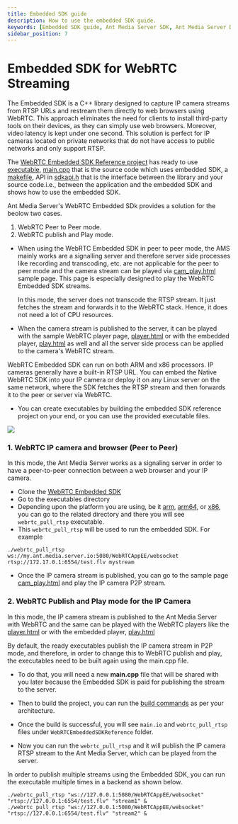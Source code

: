 ```yaml
---
title: Embedded SDK guide 
description: How to use the embedded SDK guide.
keywords: [Embedded SDK guide, Ant Media Server SDK, Ant Media Server Documentation, Ant Media Server Tutorials]
sidebar_position: 7
---
```


# Embedded SDK for WebRTC Streaming

The Embedded SDK is a C++ library designed to capture IP camera streams from RTSP URLs and restream them directly to web browsers using WebRTC. This approach eliminates the need for clients to install third-party tools on their devices, as they can simply use web browsers. Moreover, video latency is kept under one second. This solution is perfect for IP cameras located on private networks that do not have access to public networks and only support RTSP.

The [WebRTC Embedded SDK Reference project](https://github.com/ant-media/WebRTCEmbeddedSDKReference) has ready to use [executable](https://github.com/ant-media/WebRTCEmbeddedSDKReference/tree/master/executables), [main.cpp](https://github.com/ant-media/WebRTCEmbeddedSDKReference/blob/master/main.cpp) that is the source code which uses embedded SDK, a [makefile](https://github.com/ant-media/WebRTCEmbeddedSDKReference/blob/master/Makefile), API in [sdkapi.h](https://github.com/ant-media/WebRTCEmbeddedSDKReference/blob/master/sdkapi.h) that is the interface between the library and your source code.i.e., between the application and the embedded SDK and shows how to use the embedded SDK.

Ant Media Server's WebRTC Embedded SDk provides a solution for the beolow two cases.

1.  WebRTC Peer to Peer mode.
2.  WebRTC publish and Play mode.

- When using the WebRTC Embedded SDK in peer to peer mode, the AMS mainly works are a signalling server and therefore server side processes like recording and transcoding, etc. are not applicable for the peer to peer mode and the camera stream can be played via [cam_play.html](https://github.com/ant-media/StreamApp/blob/master/src/main/webapp/cam_play.html) sample page. This page is especially designed to play the WebRTC Embedded SDK streams.

  In this mode, the server does not transcode the RTSP stream. It just fetches the stream and forwards it to the WebRTC stack. Hence, it does not need a lot of CPU 
  resources.

- When the camera stream is published to the server, it can be played with the sample WebRTC player page, [player.html](https://github.com/ant-media/StreamApp/blob/master/src/main/webapp/player.html) or with the embedded player, [play.html](https://github.com/ant-media/StreamApp/blob/master/src/main/webapp/play.html) as well and all the server side process can be applied to the camera's WebRTC stream.

WebRTC Embedded SDK can run on both ARM and x86 processors. IP cameras generally have a built-in RTSP URL. You can embed the Native WebRTC SDK into your IP camera or deploy it on any Linux server on the same network, where the SDK fetches the RTSP stream and then forwards it to the peer or server via WebRTC.

- You can create executables by building the embedded SDK reference project on your end, or you can use the provided executable files.

![](@site/static/img/sdk-diagram.png)

### 1\. WebRTC IP camera and browser (Peer to Peer)

In this mode, the Ant Media Server works as a signaling server in order to have a peer-to-peer connection between a web browser and your IP camera.

- Clone the [WebRTC Embedded SDK](https://github.com/ant-media/WebRTCEmbeddedSDKReference)
- Go to the executables directory
- Depending upon the platform you are using, be it [arm](https://github.com/ant-media/WebRTCEmbeddedSDKReference/tree/master/executables/arm), [arm64](https://github.com/ant-media/WebRTCEmbeddedSDKReference/tree/master/executables/arm64), or [x86](https://github.com/ant-media/WebRTCEmbeddedSDKReference/tree/master/executables/x86), you can go to the related directory and there you will see `webrtc_pull_rtsp` executable.
- This `webrtc_pull_rtsp` will be used to run the embedded SDK. For example
```
./webrtc_pull_rtsp ws://my.ant.media.server.io:5080/WebRTCAppEE/websocket rtsp://172.17.0.1:6554/test.flv mystream
```
- Once the IP camera stream is published, you can go to the sample page [cam_play.html](https://github.com/ant-media/StreamApp/blob/master/src/main/webapp/cam_play.html) and play the IP camera P2P stream.


### 2\. WebRTC Publish and Play mode for the IP Camera
In this mode, the IP camera stream is published to the Ant Media Server with WebRTC and the same can be played with the WebRTC players like the [player.html](https://github.com/ant-media/StreamApp/blob/master/src/main/webapp/player.html) or with the embedded player, [play.html](https://github.com/ant-media/StreamApp/blob/master/src/main/webapp/play.html)

By default, the ready executables publish the IP camera stream in P2P mode, and therefore, in order to change this to WebRTC publish and play, the executables need to be built again using the main.cpp file.

- To do that, you will need a new **main.cpp** file that will be shared with you later because the Embedded SDK is paid for publishing the stream to the server.

- Then to build the project, you can run the [build commands](https://github.com/ant-media/WebRTCEmbeddedSDKReference#building-reference-project) as per your architecture.

- Once the build is successful, you will see `main.io` and `webrtc_pull_rtsp` files under `WebRTCEmbeddedSDKReference` folder.
  
- Now you can run the `webrtc_pull_rtsp` and it will publish the IP camera RTSP stream to the Ant Media Server, which can be played from the server.

In order to publish multiple streams using the Embedded SDK, you can run the executable multiple times in a backend as shown below.

```
./webrtc_pull_rtsp "ws://127.0.0.1:5080/WebRTCAppEE/websocket" "rtsp://127.0.0.1:6554/test.flv" "stream1" &
./webrtc_pull_rtsp "ws://127.0.0.1:5080/WebRTCAppEE/websocket" "rtsp://127.0.0.1:6554/test.flv" "stream2" &
```

